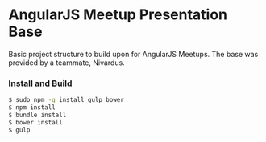 AngularJS Meetup Presentation Base
=========

Basic project structure to build upon for AngularJS Meetups. The base was provided by a teammate, Nivardus.

### Install and Build
```sh
$ sudo npm -g install gulp bower
$ npm install
$ bundle install
$ bower install
$ gulp
```
